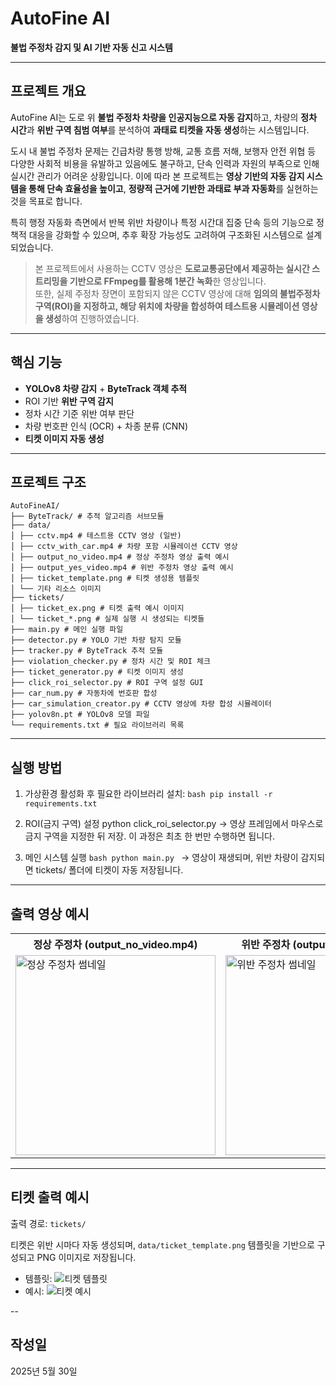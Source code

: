 # AutoFine AI

**불법 주정차 감지 및 AI 기반 자동 신고 시스템**

---

## 프로젝트 개요

AutoFine AI는 도로 위 **불법 주정차 차량을 인공지능으로 자동 감지**하고, 차량의 **정차 시간**과 **위반 구역 침범 여부**를 분석하여 **과태료 티켓을 자동 생성**하는 시스템입니다.

도시 내 불법 주정차 문제는 긴급차량 통행 방해, 교통 흐름 저해, 보행자 안전 위협 등 다양한 사회적 비용을 유발하고 있음에도 불구하고, 단속 인력과 자원의 부족으로 인해 실시간 관리가 어려운 상황입니다. 이에 따라 본 프로젝트는 **영상 기반의 자동 감지 시스템을 통해 단속 효율성을 높이고**, **정량적 근거에 기반한 과태료 부과 자동화**를 실현하는 것을 목표로 합니다.

특히 행정 자동화 측면에서 반복 위반 차량이나 특정 시간대 집중 단속 등의 기능으로 정책적 대응을 강화할 수 있으며, 추후 확장 가능성도 고려하여 구조화된 시스템으로 설계되었습니다.

> 본 프로젝트에서 사용하는 CCTV 영상은 **도로교통공단에서 제공하는 실시간 스트리밍을 기반으로 FFmpeg를 활용해 1분간 녹화**한 영상입니다.  
> 또한, 실제 주정차 장면이 포함되지 않은 CCTV 영상에 대해 **임의의 불법주정차 구역(ROI)을 지정하고, 해당 위치에 차량을 합성하여 테스트용 시뮬레이션 영상을 생성**하여 진행하였습니다. 

---

## 핵심 기능

- **YOLOv8 차량 감지** + **ByteTrack 객체 추적**
- ROI 기반 **위반 구역 감지**
- 정차 시간 기준 위반 여부 판단
- 차량 번호판 인식 (OCR) + 차종 분류 (CNN)
- **티켓 이미지 자동 생성**

---

## 프로젝트 구조
```
AutoFineAI/
├── ByteTrack/ # 추적 알고리즘 서브모듈
├── data/
│ ├── cctv.mp4 # 테스트용 CCTV 영상 (일반)
│ ├── cctv_with_car.mp4 # 차량 포함 시뮬레이션 CCTV 영상
│ ├── output_no_video.mp4 # 정상 주정차 영상 출력 예시
│ ├── output_yes_video.mp4 # 위반 주정차 영상 출력 예시
│ ├── ticket_template.png # 티켓 생성용 템플릿
│ └── 기타 리소스 이미지
├── tickets/
│ ├── ticket_ex.png # 티켓 출력 예시 이미지
│ └── ticket_*.png # 실제 실행 시 생성되는 티켓들
├── main.py # 메인 실행 파일
├── detector.py # YOLO 기반 차량 탐지 모듈
├── tracker.py # ByteTrack 추적 모듈
├── violation_checker.py # 정차 시간 및 ROI 체크
├── ticket_generator.py # 티켓 이미지 생성
├── click_roi_selector.py # ROI 구역 설정 GUI
├── car_num.py # 자동차에 번호판 합성
├── car_simulation_creator.py # CCTV 영상에 차량 합성 시뮬레이터
├── yolov8n.pt # YOLOv8 모델 파일
└── requirements.txt # 필요 라이브러리 목록
```
--- 

## 실행 방법

1. 가상환경 활성화 후 필요한 라이브러리 설치:
```bash pip install -r requirements.txt```

2. ROI(금지 구역) 설정
python click_roi_selector.py
→ 영상 프레임에서 마우스로 금지 구역을 지정한 뒤 저장. 이 과정은 최초 한 번만 수행하면 됩니다.

3. 메인 시스템 실행
```bash python main.py ```
→ 영상이 재생되며, 위반 차량이 감지되면 tickets/ 폴더에 티켓이 자동 저장됩니다.

---

## 출력 영상 예시
<table>
  <tr>
    <th>정상 주정차 (output_no_video.mp4)</th>
    <th>위반 주정차 (output_yes_video.mp4)</th>
  </tr>
  <tr>
    <td>
      <a href="data/output_no_video.mp4">
        <img src="data/output_no_video_thumbnail.png" width="320" alt="정상 주정차 썸네일">
      </a>
    </td>
    <td>
      <a href="data/output_yes_video.mp4">
        <img src="data/output_yes_video_thumbnail.png" width="320" alt="위반 주정차 썸네일">
      </a>
    </td>
  </tr>
</table>

--- 

## 티켓 출력 예시

출력 경로: `tickets/`

티켓은 위반 시마다 자동 생성되며, `data/ticket_template.png` 템플릿을 기반으로 구성되고 PNG 이미지로 저장됩니다.

- 템플릿: ![티켓 템플릿](data/ticket_template.png)  
- 예시: ![티켓 예시](tickets/ticket_ex.png)

--



## 작성일
2025년 5월 30일
